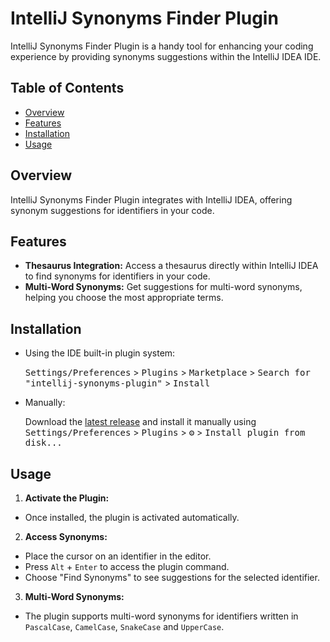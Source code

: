 # IntelliJ Synonyms Finder Plugin

IntelliJ Synonyms Finder Plugin is a handy tool for enhancing your coding experience by providing synonyms suggestions within the IntelliJ IDEA IDE.

## Table of Contents

- [Overview](#overview)
- [Features](#features)
- [Installation](#installation)
- [Usage](#usage)

## Overview

IntelliJ Synonyms Finder Plugin integrates with IntelliJ IDEA, offering synonym suggestions for identifiers in your code.

## Features

- **Thesaurus Integration:** Access a thesaurus directly within IntelliJ IDEA to find synonyms for identifiers in your code.
- **Multi-Word Synonyms:** Get suggestions for multi-word synonyms, helping you choose the most appropriate terms.

## Installation

- Using the IDE built-in plugin system:

  <kbd>Settings/Preferences</kbd> > <kbd>Plugins</kbd> > <kbd>Marketplace</kbd> > <kbd>Search for "intellij-synonyms-plugin"</kbd> >
  <kbd>Install</kbd>

- Manually:

  Download the [latest release](https://github.com/GearFifth/intellij-synonyms-plugin/releases/latest) and install it manually using
  <kbd>Settings/Preferences</kbd> > <kbd>Plugins</kbd> > <kbd>⚙️</kbd> > <kbd>Install plugin from disk...</kbd>



## Usage

1. **Activate the Plugin:**
  - Once installed, the plugin is activated automatically.

2. **Access Synonyms:**
  - Place the cursor on an identifier in the editor.
  - Press `Alt` + `Enter` to access the plugin command.
  - Choose "Find Synonyms" to see suggestions for the selected identifier.

3. **Multi-Word Synonyms:**
  - The plugin supports multi-word synonyms for identifiers written in `PascalCase`, `CamelCase`, `SnakeCase` and `UpperCase`.


[template]: https://github.com/JetBrains/intellij-platform-plugin-template
[docs:plugin-description]: https://plugins.jetbrains.com/docs/intellij/plugin-user-experience.html#plugin-description-and-presentation
